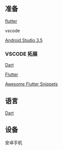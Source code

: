 ## 准备

[flutter](https://flutter.dev/)

vscode

[Android Studio 3.5](https://developer.android.google.cn/studio/)

### VSCODE 拓展

[Dart]()

[Flutter]()

[Awesome Flutter Snippets]()

## 语言

[Dart](https://dart.dev/)

## 设备

安卓手机
